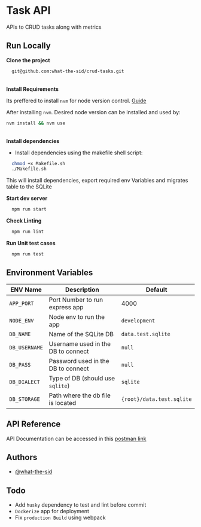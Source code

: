 
# Task API

APIs to CRUD tasks along with metrics

## Run Locally

**Clone the project**

```bash
  git@github.com:what-the-sid/crud-tasks.git
```
\
**Install Requirements**

Its preffered to install `nvm` for node version control. [Guide](https://github.com/nvm-sh/nvm)

After installing `nvm`. Desired node version can be installed and used by:
```bash
nvm install && nvm use
```

\
**Install dependencies**
 - Install dependencies using the makefile shell script:
```bash
  chmod +x Makefile.sh
  ./Makefile.sh
```

This will install dependencies, export required env Variables and migrates table to the SQLite

**Start dev server**

```bash
  npm run start
```

**Check Linting**

```bash
  npm run lint
```

**Run Unit test cases**

```bash
  npm run test
```

## Environment Variables


| ENV Name                | Description                        | Default      |
|-------------------------|------------------------------------|--------------|
| `APP_PORT`     | Port Number to run express app           |     4000         |
| `NODE_ENV`    | Node env to run the app            | `development` |
| `DB_NAME`            | Name of the SQLite DB          | `data.test.sqlite` |
| `DB_USERNAME`         | Username used in the DB to connect         | `null`       |
| `DB_PASS`       | Password used in the DB to connect      |       `null`       |
| `DB_DIALECT`     | Type of DB (should use `sqlite`) | `sqlite`          |
| `DB_STORAGE`     | Path where the db file is located | `{root}/data.test.sqlite`          |


## API Reference

API Documentation can be accessed in this [postman link](https://documenter.getpostman.com/view/25655079/2s9YJXZQjr)



## Authors

- [@what-the-sid](https://github.com/what-the-sid)

## Todo
- Add `husky` dependency to test and lint before commit
- `Dockerize` app for deployment
- Fix `production Build` using webpack
